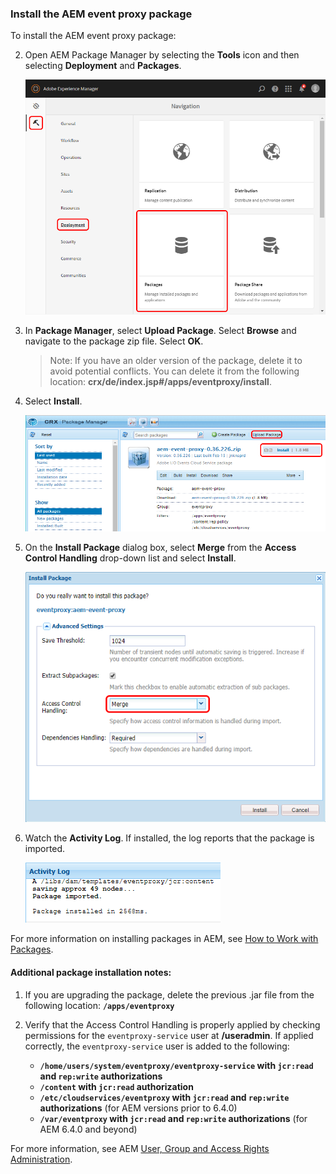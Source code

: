 

### Install the AEM event proxy package

To install the AEM event proxy package:
   
2. Open AEM Package Manager by selecting the **Tools** icon and then selecting **Deployment** and **Packages**.

   ![Package Manager navigation](../img/events_aem_02.png "Package Manager navigation")

3. In **Package Manager**, select **Upload Package**. Select **Browse** and navigate to the package zip file. Select **OK**.

      >Note: If you have an older version of the package, delete it to avoid potential conflicts. You can delete it from the following location: **crx/de/index.jsp#/apps/eventproxy/install**.

4. Select **Install**.

      ![Package Manager UI](../img/events_aem_03.png "Package Manager UI")

5. On the **Install Package** dialog box, select **Merge** from the **Access Control Handling** drop-down list and select **Install**.

      ![Install the package](../img/events_aem_04.png "Install the package")

6. Watch the **Activity Log**. If installed, the log reports that the package is imported.

      ![Activity Log](../img/events_aem_05.png "Activity Log")

For more information on installing packages in AEM, see [How to Work with Packages](https://helpx.adobe.com/experience-manager/6-3/sites/administering/using/package-manager.html).

#### Additional package installation notes:

1. If you are upgrading the package, delete the previous .jar file from the following location: **`/apps/eventproxy`**

2. Verify that the Access Control Handling is properly applied by checking permissions for the `eventproxy-service` user at **/useradmin**.
If applied correctly, the `eventproxy-service` user is added to the following:

      *   **`/home/users/system/eventproxy/eventproxy-service` with `jcr:read` and `rep:write` authorizations**
      *   **`/content` with `jcr:read` authorization**
      *   **`/etc/cloudservices/eventproxy` with `jcr:read` and `rep:write` authorizations** (for AEM versions prior to 6.4.0)
      *   **`/var/eventproxy` with `jcr:read` and `rep:write` authorizations** (for AEM 6.4.0 and beyond)


For more information, see AEM [User, Group and Access Rights Administration](https://helpx.adobe.com/experience-manager/6-3/sites/administering/using/user-group-ac-admin.html).

